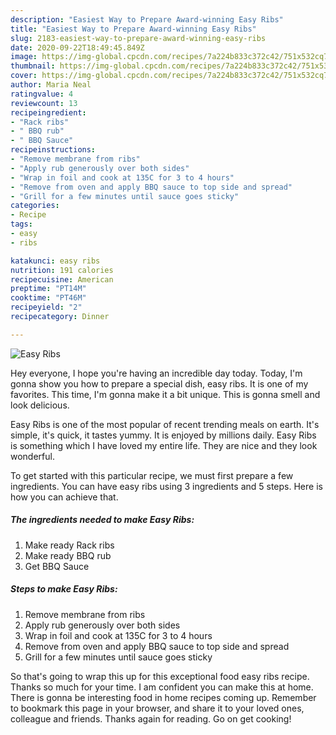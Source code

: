 ```yaml
---
description: "Easiest Way to Prepare Award-winning Easy Ribs"
title: "Easiest Way to Prepare Award-winning Easy Ribs"
slug: 2183-easiest-way-to-prepare-award-winning-easy-ribs
date: 2020-09-22T18:49:45.849Z
image: https://img-global.cpcdn.com/recipes/7a224b833c372c42/751x532cq70/easy-ribs-recipe-main-photo.jpg
thumbnail: https://img-global.cpcdn.com/recipes/7a224b833c372c42/751x532cq70/easy-ribs-recipe-main-photo.jpg
cover: https://img-global.cpcdn.com/recipes/7a224b833c372c42/751x532cq70/easy-ribs-recipe-main-photo.jpg
author: Maria Neal
ratingvalue: 4
reviewcount: 13
recipeingredient:
- "Rack ribs"
- " BBQ rub"
- " BBQ Sauce"
recipeinstructions:
- "Remove membrane from ribs"
- "Apply rub generously over both sides"
- "Wrap in foil and cook at 135C for 3 to 4 hours"
- "Remove from oven and apply BBQ sauce to top side and spread"
- "Grill for a few minutes until sauce goes sticky"
categories:
- Recipe
tags:
- easy
- ribs

katakunci: easy ribs 
nutrition: 191 calories
recipecuisine: American
preptime: "PT14M"
cooktime: "PT46M"
recipeyield: "2"
recipecategory: Dinner

---
```



![Easy Ribs](https://img-global.cpcdn.com/recipes/7a224b833c372c42/751x532cq70/easy-ribs-recipe-main-photo.jpg)

Hey everyone, I hope you're having an incredible day today. Today, I'm gonna show you how to prepare a special dish, easy ribs. It is one of my favorites. This time, I'm gonna make it a bit unique. This is gonna smell and look delicious.



Easy Ribs is one of the most popular of recent trending meals on earth. It's simple, it's quick, it tastes yummy. It is enjoyed by millions daily. Easy Ribs is something which I have loved my entire life. They are nice and they look wonderful.


To get started with this particular recipe, we must first prepare a few ingredients. You can have easy ribs using 3 ingredients and 5 steps. Here is how you can achieve that.

<!--inarticleads1-->

##### The ingredients needed to make Easy Ribs:

1. Make ready Rack ribs
1. Make ready  BBQ rub
1. Get  BBQ Sauce




<!--inarticleads2-->

##### Steps to make Easy Ribs:

1. Remove membrane from ribs
1. Apply rub generously over both sides
1. Wrap in foil and cook at 135C for 3 to 4 hours
1. Remove from oven and apply BBQ sauce to top side and spread
1. Grill for a few minutes until sauce goes sticky




So that's going to wrap this up for this exceptional food easy ribs recipe. Thanks so much for your time. I am confident you can make this at home. There is gonna be interesting food in home recipes coming up. Remember to bookmark this page in your browser, and share it to your loved ones, colleague and friends. Thanks again for reading. Go on get cooking!
